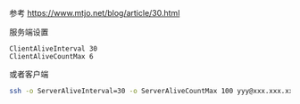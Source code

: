 参考 <https://www.mtjo.net/blog/article/30.html>

服务端设置

```
ClientAliveInterval 30
ClientAliveCountMax 6
```

或者客户端

```bash
ssh -o ServerAliveInterval=30 -o ServerAliveCountMax 100 yyy@xxx.xxx.xxx.xxx
```

